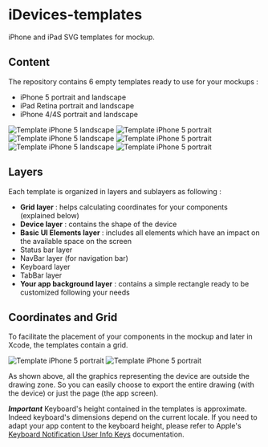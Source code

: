 iDevices-templates
==================

iPhone and iPad SVG templates for mockup.

## Content

The repository contains 6 empty templates ready to use for your mockups :

- iPhone 5 portrait and landscape
- iPad Retina portrait and landscape
- iPhone 4/4S portrait and landscape

![Template iPhone 5 landscape](http://apps.tribumeta.com/images/tmp/iphone5-landscape.png) ![Template iPhone 5 portrait](http://apps.tribumeta.com/images/tmp/iphone5-portrait.png) ![Template iPhone 5 landscape](http://apps.tribumeta.com/images/tmp/ipad-portrait.png) ![Template iPhone 5 portrait](http://apps.tribumeta.com/images/tmp/ipad-landscape.png) ![Template iPhone 5 landscape](http://apps.tribumeta.com/images/tmp/iphone4-portrait.png) ![Template iPhone 5 portrait](http://apps.tribumeta.com/images/tmp/iphone4-landscape.png)

## Layers

Each template is organized in layers and sublayers as following :

- **Grid layer** : helps calculating coordinates for your components (explained below)
- **Device layer** : contains the shape of the device
- **Basic UI Elements layer** : includes all elements which have an impact on the available space on the screen
 - Status bar layer
 - NavBar layer (for navigation bar)
 - Keyboard layer
 - TabBar layer
- **Your app background layer** : contains a simple rectangle ready to be customized following your needs

## Coordinates and Grid

To facilitate the placement of your components in the mockup and later in Xcode, the templates contain a grid.  

![Template iPhone 5 portrait](http://apps.tribumeta.com/images/tmp/iphone5-portrait-with-grid.png) ![Template iPhone 5 portrait](http://apps.tribumeta.com/images/tmp/ipad-landscape-with-grid.png)

As shown above, all the graphics representing the device are outside the drawing zone. So you can easily choose to export the entire drawing (with the device) or just the page (the app screen).

_**Important**_ Keyboard's height contained in the templates is approximate. Indeed keyboard's dimensions depend on the current locale. If you need to adapt your app content to the keyboard height, please refer to Apple's [Keyboard Notification User Info Keys](https://developer.apple.com/library/ios/#documentation/UIKit/Reference/UIWindow_Class/UIWindowClassReference/UIWindowClassReference.html) documentation.
